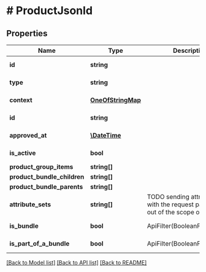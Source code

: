 # # ProductJsonld

## Properties

Name | Type | Description | Notes
------------ | ------------- | ------------- | -------------
**id** | **string** |  | [optional] [readonly]
**type** | **string** |  | [optional] [readonly]
**context** | [**OneOfStringMap**](OneOfStringMap.md) |  | [optional] [readonly]
**id** | **string** |  | [optional] [readonly]
**approved_at** | [**\DateTime**](\DateTime.md) |  | [optional] [readonly]
**is_active** | **bool** |  | [optional] [readonly]
**product_group_items** | **string[]** |  | [optional]
**product_bundle_children** | **string[]** |  | [optional]
**product_bundle_parents** | **string[]** |  | [optional]
**attribute_sets** | **string[]** | TODO sending attribute sets with the request payload is out of the scope of the POC. | [optional] [readonly]
**is_bundle** | **bool** | ApiFilter(BooleanFilter::class). | [optional] [readonly]
**is_part_of_a_bundle** | **bool** | ApiFilter(BooleanFilter::class). | [optional] [readonly]

[[Back to Model list]](../../README.md#models) [[Back to API list]](../../README.md#endpoints) [[Back to README]](../../README.md)

